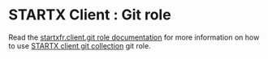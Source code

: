# STARTX Client : Git role

Read the [startxfr.client.git role documentation](https://startx-git-client.readthedocs.io/en/latest/roles/git/)
for more information on how to use [STARTX client git collection](https://galaxy.git.com/startxfr/sclientxcm) git role.
